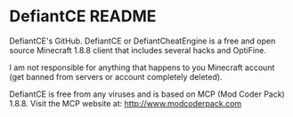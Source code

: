 # DefiantCE README
DefiantCE's GitHub.
DefiantCE or DefiantCheatEngine is a free and open source Minecraft 1.8.8 client that includes several hacks and OptiFine.

I am not responsible for anything that happens to you Minecraft account (get banned from servers or account completely deleted).

DefiantCE is free from any viruses and is based on MCP (Mod Coder Pack) 1.8.8.
Visit the MCP website at: http://www.modcoderpack.com
